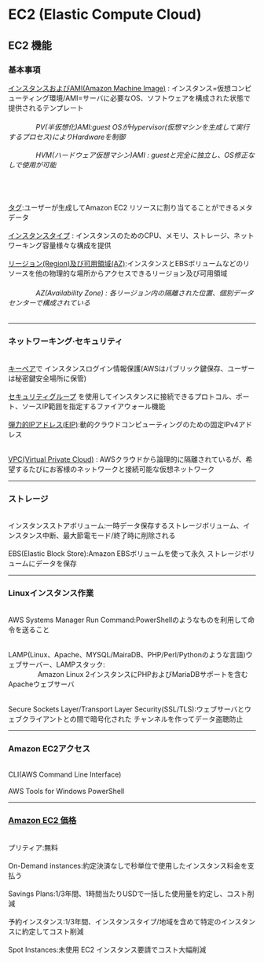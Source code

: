 # EC2 (Elastic Compute Cloud)

<h2>EC2 機能</h2> 

<h3>基本事項</h3>

<a href="https://docs.aws.amazon.com/ja_jp/AWSEC2/latest/UserGuide/ec2-instances-and-amis.html">インスタンスおよびAMI(Amazon Machine Image)</a> : インスタンス=仮想コンピューティング環境/AMI=サーバに必要なOS、ソフトウェアを構成された状態で提供されるテンプレート
<h6>
&emsp;&emsp;&emsp;&emsp;PV(半仮想化)AMI:guest OSがHypervisor(仮想マシンを生成して実行するプロセス)によりHardwareを制御
<br><br>
&emsp;&emsp;&emsp;&emsp;HVM(ハードウェア仮想マシン)AMI : guestと完全に独立し、OS修正なしで使用が可能
</h6>
<br><br>
<a href="https://docs.aws.amazon.com/ja_jp/AWSEC2/latest/UserGuide/Using_Tags.html">タグ</a>:ユーザーが生成してAmazon EC2 リソースに割り当てることができるメタデータ
<br><br>
<a href="https://docs.aws.amazon.com/ja_jp/AWSEC2/latest/UserGuide/instance-types.html">インスタンスタイプ</a> : インスタンスのためのCPU、メモリ、ストレージ、ネットワーキング容量様々な構成を提供
<br><br><a href="https://docs.aws.amazon.com/ja_jp/AWSEC2/latest/UserGuide/using-regions-availability-zones.html">リージョン(Region)及び可用領域(AZ)</a>:インスタンスとEBSボリュームなどのリソースを他の物理的な場所からアクセスできるリージョン及び可用領域
<h6>&emsp;&emsp;&emsp;&emsp;AZ(Availability Zone) : 各リージョン内の隔離された位置、個別データセンターで構成されている</h6>
<hr>
<h3>ネットワーキング·セキュリティ</h3>
<br>
<a href="https://docs.aws.amazon.com/ja_jp/AWSEC2/latest/UserGuide/ec2-key-pairs.html">キーペア</a>で 
インスタンスログイン情報保護(AWSはパブリック鍵保存、ユーザーは秘密鍵安全場所に保管)
<br><br>
<a href="https://docs.aws.amazon.com/ja_jp/AWSEC2/latest/UserGuide/ec2-security-groups.html">セキュリティグループ</a>
を使用してインスタンスに接続できるプロトコル、ポート、ソースIP範囲を指定するファイアウォール機能
<br><br>
<a href="https://docs.aws.amazon.com/ja_jp/AWSEC2/latest/UserGuide/elastic-ip-addresses-eip.html">弾力的IPアドレス(EIP)</a>:動的クラウドコンピューティングのための固定IPv4アドレス
<br><br>

<a href="https://github.com/kimTH65/AWS/blob/main/aws/VPC.md">VPC(Virtual Private Cloud)</a> : AWSクラウドから論理的に隔離されているが、希望するたびにお客様のネットワークと接続可能な仮想ネットワーク
<hr>
<h3>ストレージ</h3>
<br>インスタンスストアボリューム:一時データ保存するストレージボリューム、インスタンス中断、最大節電モード/終了時に削除される
<br><br>EBS(Elastic Block Store):Amazon EBSボリュームを使って永久 ストレージボリュームにデータを保存

<hr>
<h3>Linuxインスタンス作業</h3>
<br>AWS Systems Manager Run Command:PowerShellのようなものを利用して命令を送ること

<br>LAMP(Linux、Apache、MYSQL/MairaDB、PHP/Perl/Pythonのような言語)ウェブサーバー、LAMPスタック:
<br>&emsp;&emsp;&emsp;&emsp; Amazon Linux 2インスタンスにPHPおよびMariaDBサポートを含むApacheウェブサーバ

<br>Secure Sockets Layer/Transport Layer Security(SSL/TLS):ウェブサーバとウェブクライアントとの間で暗号化された チャンネルを作ってデータ盗聴防止

<hr>
<h3>Amazon EC2アクセス</h3>
<br>CLI(AWS Command Line Interface) 
<br><br>AWS Tools for Windows PowerShell

<hr>
<h3><a href="https://docs.aws.amazon.com/ja_jp/AWSEC2/latest/UserGuide/instance-purchasing-options.html">Amazon EC2 価格</a></h3>
<br>プリティア:無料
<br><br>On-Demand instances:約定決済なしで秒単位で使用したインスタンス料金を支払う
<br><br>Savings Plans:1/3年間、1時間当たりUSDで一括した使用量を約定し、コスト削減
<br><br>予約インスタンス:1/3年間、インスタンスタイプ/地域を含めて特定のインスタンスに約定してコスト削減
<br><br>Spot Instances:未使用 EC2 インスタンス要請でコスト大幅削減
